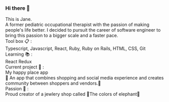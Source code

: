 ### Hi there 👋

<!--
**janechodance/janechodance** is a ✨ _special_ ✨ repository because its `README.md` (this file) appears on your GitHub profile.

Here are some ideas to get you started:

- 🔭 I’m currently working on ...
- 🌱 I’m currently learning ...
- 👯 I’m looking to collaborate on ...
- 🤔 I’m looking for help with ...
- 💬 Ask me about ...
- 📫 How to reach me: ...
- 😄 Pronouns: ...
- ⚡ Fun fact: ...
-->

This is Jane.<br />
A former pediatric occupational therapist with the passion of making people's life better. I decided to pursuit the career of software engineer to bring this passion to a bigger scale and a faster pace.<br />
Tool box :clipboard: :<br />
Typescript, Javascript, React, Ruby, Ruby on Rails, HTML, CSS, Git <br />
Learning  :books: :<br />
React Redux <br />
Current project :crystal_ball: :<br />
My happy place app <br/>
:star2: An app that combines shopping and social media experience and creates community between shoppers and vendors.:star2: <br />
Passion :purple_heart: : <br />
Proud creator of a jewlery shop called :elephant:The colors of elephant:elephant:
